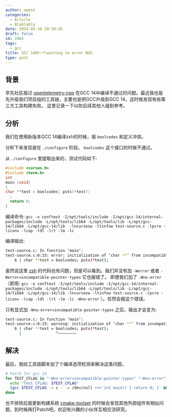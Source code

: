 ```yaml
---
author: owent
categories:
  - Article
  - Blablabla
date: 2024-05-30 20:39:45
draft: false
id: 2402
tags: 
  - gcc
title: GCC 14的一个warning to error BUG
type: post
---
```


## 背景

早先社区报过 [opentelemetry-cpp][1] 在GCC 14中编译不通过的问题。最近我也是先升级我们项目组的工具链，主要也是把GCC升级到GCC 14，这时候发现有些第三方工具构建失败。
这里记录一下以防后续其他人碰到参考。

## 分析

我们在使用新版本GCC 14编译zsh的时候，报 `boolcodes` 和定义冲突。

分析下来发现是在 `./configure` 阶段， `boolcodes` 这个接口的时候不通过。

从 `./configure` 里提取出来的，测试代码如下:

```cpp
#include <curses.h>
#include <term.h>
int
main (void)
{
char **test = boolcodes; puts(*test);
  ;
  return 0;
}
```

编译命令: `gcc -o conftest -I/opt/tools/include -I/opt/gcc-14/internal-packages/include -L/opt/tools/lib64 -L/opt/tools/lib -L/opt/gcc-14/lib64 -L/opt/gcc-14/lib  -lncursesw -ltinfow test-source.c -lpcre -liconv -lcap -ldl -lrt -lm -lc`

编译输出:

```bash
test-source.c: In function ‘main’:
test-source.c:6:15: error: initialization of ‘char **’ from incompatible pointer type ‘const char * const*’ [-Wincompatible-pointer-types]
    6 | char **test = boolcodes; puts(*test);
```

虽然说这里 [zsh][2] 的代码也有问题，但是可以看到。我们并没有加 `-Werror` 或者 `-Werror=incompatible-pointer-types` 它也报错了。
即便我们加了 `-Wno-error` （即用: `gcc -o conftest -I/opt/tools/include -I/opt/gcc-14/internal-packages/include -L/opt/tools/lib64 -L/opt/tools/lib -L/opt/gcc-14/lib64 -L/opt/gcc-14/lib -lncursesw -ltinfow test-source.c -lpcre -liconv -lcap -ldl -lrt -lm -lc -Wno-error` ）。任然会报这个错误。

只有显式加 `-Wno-error=incompatible-pointer-types` 之后，输出才会变为:

```bash
test-source.c: In function ‘main’:
test-source.c:6:15: warning: initialization of ‘char **’ from incompatible pointer type ‘const char * const*’ [-Wincompatible-pointer-types]
    6 | char **test = boolcodes; puts(*test);
      |               ^~~~~~~~~
```

## 解决

最后，我给工具链脚本加了个编译选项检测来解决这类问题。

```bash
# Patch for gcc 14
for TEST_CFLAG in "-Wno-error=incompatible-pointer-types" "-Wno-error"; do
  echo "Test CFLAG: $TEST_CFLAG"
  (gcc $TEST_CFLAG -x c - -o /dev/null <<<'int main() { return 0; }' && echo "Test CFLAG: $TEST_CFLAG success" && ALL_CFLAGS="$ALL_CFLAGS $TEST_CFLAG") || echo "Test CFLAG: $TEST_CFLAG failed"
done
```

也不排除后面更新构建系统 [cmake-toolset][3] 的时候会发现其他外部组件有相似问题，到时候再打Patch吧。欢迎有兴趣的小伙伴互相交流研究。

[1]: https://github.com/open-telemetry/opentelemetry-cpp
[2]: https://zsh.org
[3]: https://github.com/atframework/cmake-toolset
